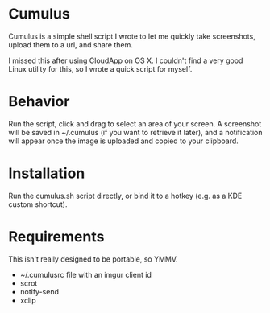 # Cumulus

Cumulus is a simple shell script I wrote to let me quickly take screenshots,
upload them to a url, and share them.

I missed this after using CloudApp on OS X. I couldn't find a very good Linux
utility for this, so I wrote a quick script for myself.

# Behavior
Run the script, click and drag to select an area of your screen. A screenshot
will be saved in ~/.cumulus (if you want to retrieve it later), and a
notification will appear once the image is uploaded and copied to your
clipboard.


# Installation
Run the cumulus.sh script directly, or bind it to a hotkey (e.g. as a KDE custom
shortcut).


# Requirements
This isn't really designed to be portable, so YMMV.

- ~/.cumulusrc file with an imgur client id
- scrot
- notify-send
- xclip
